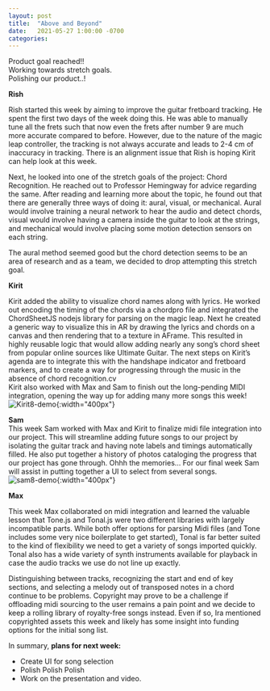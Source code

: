 ```yaml
---
layout: post
title:  "Above and Beyond"
date:   2021-05-27 1:00:00 -0700
categories:
---
```

Product goal reached!! <br/>
Working towards stretch goals. <br/> 
Polishing our product..! <br/>

<b>Rish</b><br/>

 
Rish started this week by aiming to improve the guitar fretboard tracking. He spent the first two days of the week doing this. He was able to manually tune all the frets such that now even the frets after number 9 are much more accurate compared to before. However, due to the nature of the magic leap controller, the tracking is not always accurate and leads to 2-4 cm of inaccuracy in tracking. There is an alignment issue that Rish is hoping Kirit can help look at this week. 

Next, he looked into one of the stretch goals of the project: Chord Recognition. He reached out to Professor Hemingway for advice regarding the same. After reading and learning more about the topic, he found out that there are generally three ways of doing it: aural, visual, or mechanical. 
Aural would involve training a neural network to hear the audio and detect chords, visual would involve having a camera inside the guitar to look at the strings, and mechanical would involve placing some motion detection sensors on each string. 

The aural method seemed good but the chord detection seems to be an area of research and as a team, we decided to drop attempting this stretch goal. 

<b>Kirit</b><br/>


Kirit added the ability to visualize chord names along with lyrics. He worked out encoding the timing of the chords via a chordpro file and integrated the ChordSheetJS nodejs library for parsing on the magic leap. Next he created a generic way to visualize this in AR by drawing the lyrics and chords on a canvas and then rendering that to a texture in AFrame. This resulted in highly reusable logic that would allow adding nearly any song’s chord sheet from popular online sources like Ultimate Guitar. 
The next steps on Kirit’s agenda are to integrate this with the handshape indicator and fretboard markers, and to create a way for progressing through the music in the absence of chord recognition.cv         
Kirit also worked with Max and Sam to finish out the long-pending MIDI integration, opening the way up for adding many more songs this week!
<br/>
![Kirit8-demo](/xrcapstone21sp-team4/images/kirit-week-9.jpeg){:width="400px"}<br/>

<b>Sam</b><br/>
This week Sam worked with Max and Kirit to finalize midi file integration into our project. This will streamline adding future songs to our project by isolating the guitar track and having note labels and timings automatically filled.
He also put together a history of photos cataloging the progress that our project has gone through. Ohhh the memories…
For our final week Sam will assist in putting together a UI to select from several songs. 
<br/>
![sam8-demo](/xrcapstone21sp-team4/images/sam-week-9.png){:width="400px"}<br/>

<b>Max</b><br/>


This week Max collaborated on midi integration and learned the valuable lesson that Tone.js and Tonal.js were two different libraries with largely incompatible parts. While both offer options for parsing Midi files (and Tone includes some very nice boilerplate to get started), Tonal is far better suited to the kind of flexibility we need to get a variety of songs imported quickly. Tonal also has a wide variety of synth instruments available for playback in case the audio tracks we use do not line up exactly.

Distinguishing between tracks, recognizing the start and end of key sections, and selecting a melody out of transposed notes in a chord continue to be problems. Copyright may prove to be a challenge if offloading midi sourcing to the user remains a pain point and we decide to keep a rolling library of royalty-free songs instead. Even if so, Ira mentioned copyrighted assets this week and likely has some insight into funding options for the initial song list.


In summary, <b>plans for next week:</b>

*  Create UI for song selection
*  Polish Polish Polish
*  Work on the presentation and video.
